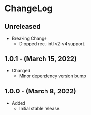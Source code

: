 # ChangeLog

## Unreleased

* Breaking Change
  * Dropped rect-intl v2-v4 support.

## 1.0.1 - (March 15, 2022)

* Changed
  * Minor dependency version bump

## 1.0.0 - (March 8, 2022)

* Added
  * Initial stable release.
